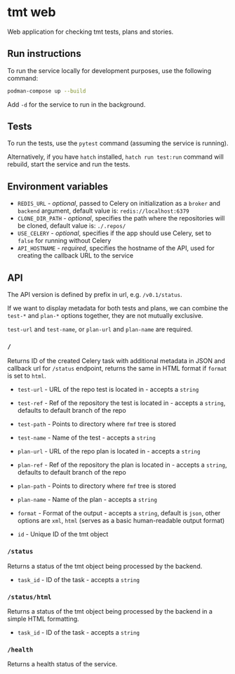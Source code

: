 # tmt web

Web application for checking tmt tests, plans and stories.

## Run instructions

To run the service locally for development purposes, use the following command:

```bash
podman-compose up --build
```

Add `-d` for the service to run in the background.

## Tests

To run the tests, use the `pytest` command (assuming the service is running).

Alternatively, if you have `hatch` installed, `hatch run test:run` command will
rebuild, start the service and run the tests.

## Environment variables

- `REDIS_URL` - *optional*, passed to Celery on initialization as a `broker` and
  `backend` argument, default value is: `redis://localhost:6379`
- `CLONE_DIR_PATH` - *optional*, specifies the path where the repositories will
  be cloned, default value is: `./.repos/`
- `USE_CELERY` - *optional*, specifies if the app should use Celery, set to
  `false` for running without Celery
- `API_HOSTNAME` - *required*, specifies the hostname of the API, used for
  creating the callback URL to the service

## API

The API version is defined by prefix in url, e.g. `/v0.1/status`.

If we want to display metadata for both tests and plans, we can combine
the `test-*` and `plan-*` options together, they are not mutually
exclusive.

`test-url` and `test-name`, or `plan-url` and `plan-name` are required.

### `/`

Returns ID of the created Celery task with additional metadata in JSON
and callback url for `/status` endpoint, returns the same in HTML format
if `format` is set to `html`.

  * `test-url` - URL of the repo test is located in - accepts a `string`
  * `test-ref` - Ref of the repository the test is located in - accepts
    a `string`, defaults to default branch of the repo
  * `test-path` - Points to directory where `fmf` tree is stored
  * `test-name` - Name of the test - accepts a `string`

  * `plan-url` - URL of the repo plan is located in - accepts a `string`
  * `plan-ref` - Ref of the repository the plan is located in - accepts
    a `string`, defaults to default branch of the repo
  * `plan-path` - Points to directory where `fmf` tree is stored
  * `plan-name` - Name of the plan - accepts a `string`

  * `format` - Format of the output - accepts a `string`, default is
    `json`, other options are `xml`, `html` (serves as a basic
    human-readable output format)
  * `id` - Unique ID of the tmt object

### `/status`

Returns a status of the tmt object being processed by the backend.

  * `task_id` - ID of the task - accepts a `string`

### `/status/html`

Returns a status of the tmt object being processed by the backend in a
simple HTML formatting.

  * `task_id` - ID of the task - accepts a `string`

### `/health`

Returns a health status of the service.

